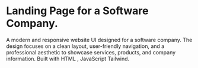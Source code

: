 # Landing Page for a Software Company.
A modern and responsive website UI designed for a software company. The design focuses on a clean layout, user-friendly navigation, and a professional aesthetic to showcase services, products, and company information. Built with HTML , JavaScript Tailwind.
